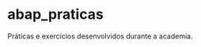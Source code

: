 # abap_praticas
Práticas e exercícios desenvolvidos durante a academia.


<!--stackedit_data:
eyJoaXN0b3J5IjpbLTQyNzc3MjY2M119
-->